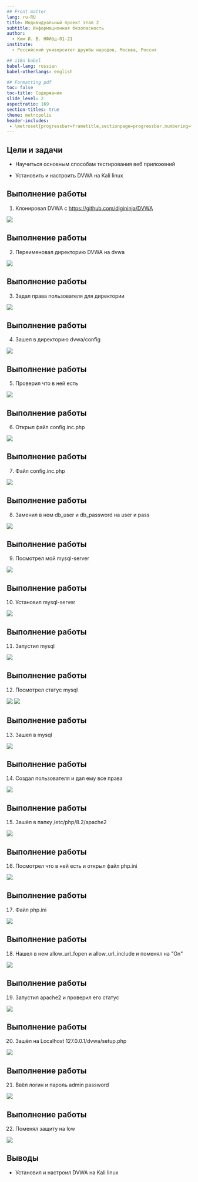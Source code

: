 ```yaml
---
## Front matter
lang: ru-RU
title: Индивидуальный проект этап 2
subtitle: Информационная безопасность
author:
  - Ким И. В. НФИбд-01-21
institute:
  - Российский университет дружбы народов, Москва, Россия

## i18n babel
babel-lang: russian
babel-otherlangs: english

## Formatting pdf
toc: false
toc-title: Содержание
slide_level: 2
aspectratio: 169
section-titles: true
theme: metropolis
header-includes:
 - \metroset{progressbar=frametitle,sectionpage=progressbar,numbering=fraction}
---
```


## Цели и задачи

- Научиться основным способам тестирования веб приложений

- Установить и настроить DVWA на Kali linux

## Выполнение работы

1. Клонировал DVWA с https://github.com/digininja/DVWA 

![](image/1.png)

## Выполнение работы

2. Переименовал директорию DVWA на dvwa

![](image/2.png)

## Выполнение работы

3. Задал права пользователя для директории

![](image/3.png)

## Выполнение работы

4. Зашел в директорию dvwa/config

![](image/4.png)

## Выполнение работы

5. Проверил что в ней есть 

![](image/5.png)

## Выполнение работы

6. Открыл файл config.inc.php

![](image/6.png)

## Выполнение работы

7. Файл config.inc.php

![](image/7.png)

## Выполнение работы

8. Заменил в нем db_user и db_password на user и pass

![](image/8.png)

## Выполнение работы

9. Посмотрел мой mysql-server

![](image/9.png)

## Выполнение работы

10. Установил mysql-server 

![](image/10.png)

## Выполнение работы

11. Запустил mysql

![](image/11.png)

## Выполнение работы

12. Посмотрел статус mysql

![](image/12.png)
![](image/13.png)

## Выполнение работы

13. Зашел в mysql

![](image/14.png)

## Выполнение работы

14. Создал пользователя и дал ему все права

![](image/15.png)

## Выполнение работы

15. Зашёл в папку /etc/php/8.2/apache2

![](image/16.png)

## Выполнение работы

16. Посмотрел что в ней есть и открыл файл php.ini

![](image/17.png)

## Выполнение работы

17. Файл php.ini

![](image/18.png)

## Выполнение работы

18. Нашел в нем allow_url_fopen и allow_url_include и поменял на "On"

![](image/19.png)

## Выполнение работы

19. Запустил apache2 и проверил его статус

![](image/20.png)

## Выполнение работы

20. Зашёл на Localhost 127.0.0.1/dvwa/setup.php

![](image/21.png)

## Выполнение работы

21. Ввёл логин и пароль admin password

![](image/22.png)

## Выполнение работы

22. Поменял защиту на low

![](image/23.png)

## Выводы

- Установил и настроил DVWA на Kali linux